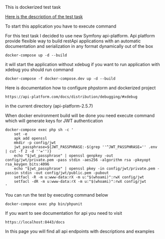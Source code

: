 This is dockerized test task

[Here is the description of the test task](https://docs.google.com/document/d/1uUG3akf4R8A2rNBcdAi70s5EEHTqidstbXDtiHSHNXU/edit)

To start this application you have to execute command

For this test task I decided to use new Symfony api-platform.
Api platform provide flexible way to build restApi applications 
with an automatic documentation and serialization in any format dynamically out of the box

```
docker-compose up -d --build
```
it will start the application without xdebug
if you want to run application with xdebug you should run command
```
docker-compose -f docker-compose.dev up -d --build
```
Here is documentation how to configure phpstorm and dockerized project
```
https://api-platform.com/docs/distribution/debugging/#xdebug
```
in the current directory (api-platform-2.5.7)

When docker environment build will be done you need execute command which will generate keys for JWT authentication
```
docker-compose exec php sh -c '
    set -e
    apk add openssl
    mkdir -p config/jwt
    jwt_passphrase=${JWT_PASSPHRASE:-$(grep ''^JWT_PASSPHRASE='' .env | cut -f 2 -d ''='')}
    echo "$jwt_passphrase" | openssl genpkey -out config/jwt/private.pem -pass stdin -aes256 -algorithm rsa -pkeyopt rsa_keygen_bits:4096
    echo "$jwt_passphrase" | openssl pkey -in config/jwt/private.pem -passin stdin -out config/jwt/public.pem -pubout
    setfacl -R -m u:www-data:rX -m u:"$(whoami)":rwX config/jwt
    setfacl -dR -m u:www-data:rX -m u:"$(whoami)":rwX config/jwt
'
```


You can run the test by executing command below
```
docker-compose exec php bin/phpunit
```

If you want to see documentation for api you need to visit
```
https://localhost:8443/docs
```
In this page you will find all api endpoints with descriptions and examples
